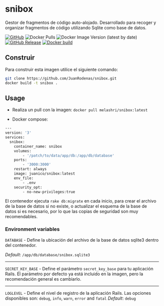 # snibox
Gestor de fragmentos de código auto-alojado. Desarrollado para recoger y organizar fragmentos de código utilizando Sqlite como base de datos.

[![GitHub](https://img.shields.io/static/v1.svg?color=blue&labelColor=555555&logoColor=ffffff&style=for-the-badge&label=JuanRodenas&message=GitHub&logo=github)](https://github.com/JuanRodenas "view the source for all of our repositories.")
![Docker Pulls](https://img.shields.io/docker/pulls/juanico/snibox?logo=docker&style=for-the-badge)
![Docker Image Version (latest by date)](https://img.shields.io/docker/v/juanico/snibox?logo=docker&style=for-the-badge)
[![GitHub Release](https://img.shields.io/github/release/JuanRodenas/snibox.svg?color=blue&labelColor=555555&logoColor=ffffff&style=for-the-badge&logo=github)](https://github.com/JuanRodenas/snibox/releases)
[![Docker build](https://img.shields.io/docker/automated/juanico/snibox.svg?style=for-the-badge&logo=docker)](https://hub.docker.com/r/juanico/snibox/)

## Construir
Para construir esta imagen utilice el siguiente comando:

```bash
git clone https://github.com/JuanRodenas/snibox.git
docker build -t snibox .
```

## Usage
* Realiza un pull con la imagen: 
`docker pull melashri/snibox:latest`

* Docker compose:
```bash
---
version: '3'
services:
  snibox:
    container_name: snibox
    volumes:
        - '/patch/to/data/app/db:/app/db/database'
    ports:
        - '3000:3000'
    restart: always
    image: juanico/snibox:latest
    env_file:
        - .env
    security_opt:
        - no-new-privileges:true
```
El contenedor ejecuta `rake db:migrate` en cada inicio, para crear el archivo de la base de datos si no existe, o actualizar el esquema de la base de datos si es necesario, por lo que las copias de seguridad son muy recomendables.

### Environment variables
`DATABASE` - Define la ubicación del archivo de la base de datos sqlite3 dentro del contenedor.

_Default_: `/app/db/database/snibox.sqlite3`

---

`SECRET_KEY_BASE` - Define el parámetro `secret_key_base` para tu aplicación Rails. El parámetro por defecto ya está incluido en la imagen, pero la recomendación general es cambiarlo.

---

`LOGLEVEL` - Define el nivel de registro de la aplicación Rails. Las opciones disponibles son: `debug`, `info`, `warn`, `error` and `fatal`
_Default_: `debug`
